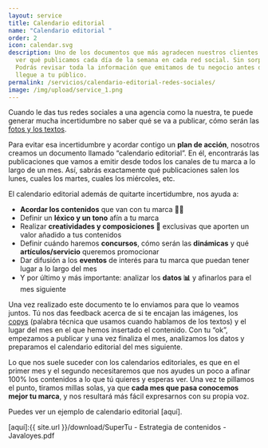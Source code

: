 ```yaml
---
layout: service
title: Calendario editorial
name: "Calendario editorial "
order: 2
icon: calendar.svg
description: Uno de los documentos que más agradecen nuestros clientes. Podrás
  ver qué publicamos cada día de la semana en cada red social. Sin sorpresas.
  Podrás revisar toda la información que emitamos de tu negocio antes de que
  llegue a tu público.
permalink: /servicios/calendario-editorial-redes-sociales/
image: /img/upload/service_1.png
---
```

Cuando le das tus redes sociales a una agencia como la nuestra, te puede generar mucha incertidumbre no saber qué se va a publicar, cómo serán las [fotos y los textos](https://supertu.es/servicios/fotos-y-microvideos-redes-sociales/).

Para evitar esa incertidumbre y acordar contigo un **plan de acción**, nosotros creamos un documento llamado “calendario editorial”. En él, encontrarás las publicaciones que vamos a emitir desde todos los canales de tu marca a lo largo de un mes. Así, sabrás exactamente qué publicaciones salen los lunes, cuales los martes, cuales los miércoles, etc.

El calendario editorial además de quitarte incertidumbre, nos ayuda a:

* **Acordar los contenidos** que van con tu marca ✍🏻 
* Definir un **léxico y un tono** afín a tu marca
* Realizar **creatividades y composiciones 🤩**  exclusivas que aporten un valor añadido a tus contenidos
* Definir cuándo haremos **concursos**, cómo serán las **dinámicas** y qué **artículos/servicio** queremos promocionar
* Dar difusión a los **eventos** de interés para tu marca que puedan tener lugar a lo largo del mes
* Y por último y más importante: analizar los **datos 📊**  y afinarlos para el mes siguiente

Una vez realizado este documento te lo enviamos para que lo veamos juntos. Tú nos das feedback acerca de si te encajan las imágenes, los [copys](https://supertu.es/servicios/redaccion-de-contenidos-social-media/) (palabra técnica que usamos cuando hablamos de los textos) y el lugar del mes en el que hemos insertado el contenido. Con tu “ok”, empezamos a publicar y una vez finaliza el mes, analizamos los datos y preparamos el calendario editorial del mes siguiente.

Lo que nos suele suceder con los calendarios editoriales, es que en el primer mes y el segundo necesitaremos que nos ayudes un poco a afinar 100% los contenidos a lo que tú quieres y esperas ver. Una vez te pillamos el punto, tiramos millas solas, ya que **cada mes que pasa conocemos mejor tu marca**, y nos resultará más fácil  expresarnos con su propia voz.

Puedes ver un ejemplo de calendario editorial [aquí].

[aquí]:{{ site.url }}/download/SuperTu - Estrategia de contenidos - Javaloyes.pdf